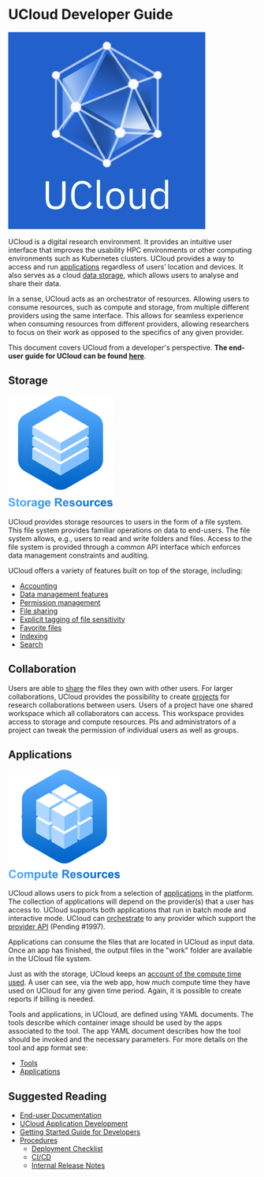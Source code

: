 # UCloud Developer Guide

![](wiki/logo.png)

UCloud is a digital research environment. It provides an intuitive user interface that improves the usability HPC
environments or other computing environments such as Kubernetes clusters. UCloud provides a way to access and run
[applications](#applications) regardless of users’ location and devices. It also serves as a cloud
[data storage](#storage), which allows users to analyse and share their data.

In a sense, UCloud acts as an orchestrator of resources. Allowing users to consume resources, such as compute and
storage, from multiple different providers using the same interface. This allows for seamless experience when consuming
resources from different providers, allowing researchers to focus on their work as opposed to the specifics of any given
provider.

This document covers UCloud from a developer's perspective. __The end-user guide for UCloud can be
found [here](https://docs.cloud.sdu.dk/user/)__.

## Storage

![](./wiki/storage.png)

UCloud provides storage resources to users in the form of a file system. This file system provides familiar operations
on data to end-users. The file system allows, e.g., users to read and write folders and files. Access to the file system
is provided through a common API interface which enforces data management constraints and auditing.

UCloud offers a variety of features built on top of the storage, including:

- [Accounting](./backend/accounting-service/README.md)
- [Data management features](./backend/storage-service/wiki/sensitivity.md)
- [Permission management](./backend/storage-service/wiki/permissions.md)
- [File sharing](./backend/share-service/README.md)
- [Explicit tagging of file sensitivity](./backend/storage-service/wiki/sensitivity.md)
- [Favorite files](./backend/file-favorite-service/README.md)
- [Indexing](./backend/indexing-service/README.md)
- [Search](./backend/filesearch-service/README.md)

## Collaboration

Users are able to [share](/backend/share-service/README.md) the files they own with other users. For larger
collaborations, UCloud provides the possibility to create [projects](./backend/project-service/README.md) for research
collaborations between users. Users of a project have one shared workspace which all collaborators can access. This
workspace provides access to storage and compute resources. PIs and administrators of a project can tweak the permission
of individual users as well as groups.

## Applications

![](./wiki/compute.png)

UCloud allows users to pick from a selection of [applications](/backend/app-store-service/README.md) in the platform.
The collection of applications will depend on the provider(s) that a user has access to. UCloud supports both
applications that run in batch mode and interactive mode. UCloud
can [orchestrate](/backend/app-orchestrator-service/README.md) to any provider which support the
[provider API](/backend/app-orchestrator-service/wiki/provider_api.md) (Pending #1997).

Applications can consume the files that are located in UCloud as input data. Once an app has finished, the output files
in the "work" folder are available in the UCloud file system.

Just as with the storage, UCloud keeps an [account of the compute time used](./backend/accounting-service/README.md). A
user can see, via the web app, how much compute time they have used on UCloud for any given time period. Again, it is
possible to create reports if billing is needed.

Tools and applications, in UCloud, are defined using YAML documents. The tools describe which container image should be
used by the apps associated to the tool. The app YAML document describes how the tool should be invoked and the
necessary parameters. For more details on the tool and app format see:

- [Tools](./backend/app-store-service/wiki/tools.md)
- [Applications](./backend/app-store-service/wiki/apps.md)

## Suggested Reading

- [End-user Documentation](https://docs.cloud.sdu.dk/user/)
- [UCloud Application Development](/backend/app-store-service/README.md)
- [Getting Started Guide for Developers](/backend/service-common/wiki/getting_started.md)
- [Procedures](/infrastructure/wiki/README.md)
    - [Deployment Checklist]((/backend/service-common/wiki/deployment.md))
    - [CI/CD](/infrastructure/wiki/Jenkins.md)
    - [Internal Release Notes](/wiki/release-notes.md)
